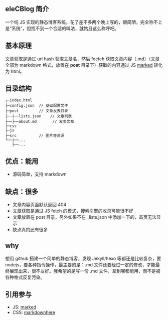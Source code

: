 ## eleCBlog 简介

一个纯 JS 实现的静态博客系统。花了差不多两个晚上写的，很简陋，完全称不上是“系统”，但找不到一个合适的叫法，就姑且这么称呼吧。

## 基本原理

文章获取是通过 url hash 获取文章名，然后 fectch 获取文章内容（.md）（文章全部为 markdown 格式，放置在 **post** 目录下）获取的内容通过 JS [marked](https://github.com/markedjs/marked) 转化为 html。

## 目录结构

```
┌─index.html    
├─config.json  // 基础配置文件
├─post         // 文章发表目录
├──├──lists.json    // 文章列表
├──├──about.md       // 发表文章
├─css
├─js
├─src          // 图片等资源
└──├──...
   ├──...
```

## 优点：能用

- 源码简单，支持 markdown

## 缺点：很多

- 文章内容页面默认返回 404
- 文章获取是通过 JS fetch 的模式，搜索引擎的收录可能很不好
- 文章放置在 post 目录，另外如果不在 _lists.json 中添加一下的，首页无法显示
- 缺点真的还有很多

## why

想用 github 搭建一个简单的静态博客，发现 Jekyll/hexo 等都还是比较复杂，要 nodejs，要各种指令操作，最主要的是：.md 文件还要经过一定的修改，才能最终展现出来，很不友好。我希望的是写一份 .md 文件，拿到哪都能用，而不是被各种格式反复污染。

## 引用参与

- JS: [marked](https://github.com/markedjs/marked)
- CSS: [markdownhere](https://gist.github.com/xiaolai/aa190255b7dde302d10208ae247fc9f2)